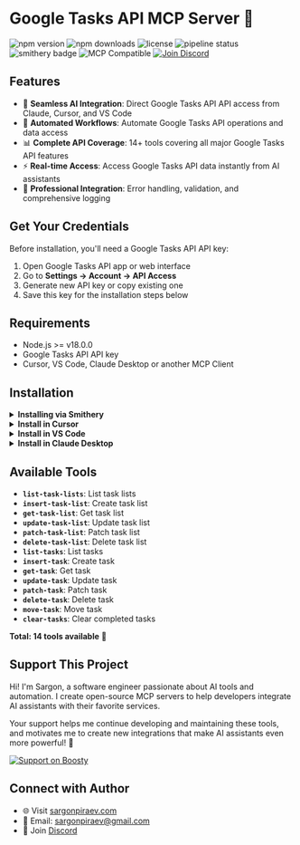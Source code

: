 # Google Tasks API MCP Server 🔧

![npm version](https://img.shields.io/npm/v/@sargonpiraev/google-tasks-mcp-server)
![npm downloads](https://img.shields.io/npm/dw/@sargonpiraev/google-tasks-mcp-server)
![license](https://img.shields.io/github/license/sargonpiraev/google-tasks-mcp-server)
![pipeline status](https://gitlab.com/sargonpiraev/google-tasks-mcp-server/badges/main/pipeline.svg)
![smithery badge](https://smithery.ai/badge/@sargonpiraev/google-tasks-mcp-server)
![MCP Compatible](https://img.shields.io/badge/MCP-Compatible-blue)
[![Join Discord](https://img.shields.io/discord/1331631275464671347?color=7289da&label=Discord&logo=discord)](https://discord.gg/ZsWGxRGj)



## Features

- 🔌 **Seamless AI Integration**: Direct Google Tasks API API access from Claude, Cursor, and VS Code
- 🤖 **Automated Workflows**: Automate Google Tasks API operations and data access
- 📊 **Complete API Coverage**: 14+ tools covering all major Google Tasks API features
- ⚡ **Real-time Access**: Access Google Tasks API data instantly from AI assistants
- 🔧 **Professional Integration**: Error handling, validation, and comprehensive logging

## Get Your Credentials

Before installation, you'll need a Google Tasks API API key:

1. Open Google Tasks API app or web interface
2. Go to **Settings → Account → API Access**
3. Generate new API key or copy existing one
4. Save this key for the installation steps below

## Requirements

- Node.js >= v18.0.0
- Google Tasks API API key
- Cursor, VS Code, Claude Desktop or another MCP Client

## Installation

<details>
<summary><b>Installing via Smithery</b></summary>

To install Google Tasks API MCP Server for any client automatically via [Smithery](https://smithery.ai):

```bash
npx -y @smithery/cli@latest install @sargonpiraev/google-tasks-mcp-server --client <CLIENT_NAME>
```

</details>

<details>
<summary><b>Install in Cursor</b></summary>

#### Cursor One-Click Installation

[![Install MCP Server](https://cursor.com/deeplink/mcp-install-dark.svg)](https://cursor.com/install-mcp?name=@sargonpiraev/google-tasks-mcp-server&config=)

#### Manual Configuration

Add to your Cursor `~/.cursor/mcp.json` file:

```json
{
  "mcpServers": {
    "google-tasks-mcp-server": {
      "command": "npx",
      "args": ["-y", "@sargonpiraev/google-tasks-mcp-server"],
      "env": {
        "GOOGLE-TASKS_CLIENT_ID": "your-google-tasks_client_id",
        "GOOGLE-TASKS_CLIENT_SECRET": "your-google-tasks_client_secret"
      }
    }
  }
}
```

</details>

<details>
<summary><b>Install in VS Code</b></summary>

[![Install in VS Code](https://img.shields.io/badge/VS_Code-Install_MCP-0098FF)](vscode:mcp/install?%7B%22name%22%3A%22google-tasks-mcp-server%22%2C%22command%22%3A%22npx%22%2C%22args%22%3A%5B%22-y%22%2C%22@sargonpiraev/google-tasks-mcp-server%22%5D%7D)

Or add manually to your VS Code settings:

```json
"mcp": {
  "servers": {
    "google-tasks-mcp-server": {
      "type": "stdio",
      "command": "npx",
      "args": ["-y", "@sargonpiraev/google-tasks-mcp-server"],
      "env": {
        "GOOGLE-TASKS_CLIENT_ID": "your-google-tasks_client_id",
        "GOOGLE-TASKS_CLIENT_SECRET": "your-google-tasks_client_secret"
      }
    }
  }
}
```

</details>

<details>
<summary><b>Install in Claude Desktop</b></summary>

Add to your `claude_desktop_config.json`:

```json
{
  "mcpServers": {
    "google-tasks-mcp-server": {
      "command": "npx",
      "args": ["-y", "@sargonpiraev/google-tasks-mcp-server"],
      "env": {
        "GOOGLE-TASKS_CLIENT_ID": "your-google-tasks_client_id",
        "GOOGLE-TASKS_CLIENT_SECRET": "your-google-tasks_client_secret"
      }
    }
  }
}
```

</details>

## Available Tools

- **`list-task-lists`**: List task lists
- **`insert-task-list`**: Create task list
- **`get-task-list`**: Get task list
- **`update-task-list`**: Update task list
- **`patch-task-list`**: Patch task list
- **`delete-task-list`**: Delete task list
- **`list-tasks`**: List tasks
- **`insert-task`**: Create task
- **`get-task`**: Get task
- **`update-task`**: Update task
- **`patch-task`**: Patch task
- **`delete-task`**: Delete task
- **`move-task`**: Move task
- **`clear-tasks`**: Clear completed tasks

**Total: 14 tools available** 🎯

## Support This Project

Hi! I'm Sargon, a software engineer passionate about AI tools and automation. I create open-source MCP servers to help developers integrate AI assistants with their favorite services.

Your support helps me continue developing and maintaining these tools, and motivates me to create new integrations that make AI assistants even more powerful! 🚀

[![Support on Boosty](https://img.shields.io/badge/Support-Boosty-orange?logo=data:image/svg+xml;base64,PHN2ZyB3aWR0aD0iMjQiIGhlaWdodD0iMjQiIHZpZXdCb3g9IjAgMCAyNCAyNCIgZmlsbD0ibm9uZSIgeG1sbnM9Imh0dHA6Ly93d3cudzMub3JnLzIwMDAvc3ZnIj4KPHBhdGggZD0iTTEyIDJMMTMuMDkgOC4yNkwyMCA5TDEzLjA5IDE1Ljc0TDEyIDIyTDEwLjkxIDE1Ljc0TDQgOUwxMC45MSA4LjI2TDEyIDJaIiBmaWxsPSJ3aGl0ZSIvPgo8L3N2Zz4K)](https://boosty.to/sargonpiraev)

## Connect with Author

- 🌐 Visit [sargonpiraev.com](https://sargonpiraev.com)
- 📧 Email: [sargonpiraev@gmail.com](mailto:sargonpiraev@gmail.com)
- 💬 Join [Discord](https://discord.gg/ZsWGxRGj)
